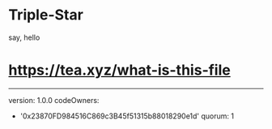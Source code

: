 # Triple-Star
say, hello
# https://tea.xyz/what-is-this-file
---
version: 1.0.0
codeOwners:
  - '0x23870FD984516C869c3B45f51315b88018290e1d'
quorum: 1
